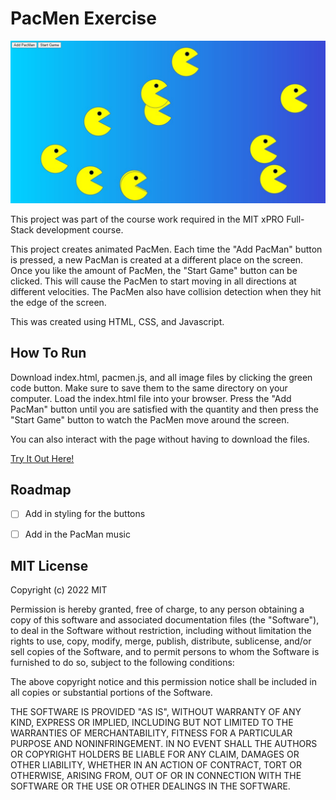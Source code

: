 # PacMen Exercise

<img src="PacmenScreenshot.jpg" alt="Multiple PacMen on the screen">

This project was part of the course work required in the MIT xPRO Full-Stack development course.

This project creates animated PacMen. Each time the "Add PacMan" button is pressed, a new PacMan is created at a different place on the screen. Once you like the amount of PacMen, the "Start Game" button can be clicked. This will cause the PacMen to start moving in all directions at different velocities. The PacMen also have collision detection when they hit the edge of the screen.

This was created using HTML, CSS, and Javascript.

## How To Run

Download index.html, pacmen.js, and all image files by clicking the green code button. Make sure to save them to the same directory on your computer. Load the index.html file into your browser. Press the "Add PacMan" button until you are satisfied with the quantity and then press the "Start Game" button to watch the PacMen move around the screen.

You can also interact with the page without having to download the files. 

<a href="https://leahselig.github.io/PacMen/"> Try It Out Here! </a>

## Roadmap

- [ ] Add in styling for the buttons

- [ ] Add in the PacMan music

## MIT License

Copyright (c) 2022 MIT

Permission is hereby granted, free of charge, to any person obtaining a copy of this software and associated documentation files (the "Software"), to deal in the Software without restriction, including without limitation the rights to use, copy, modify, merge, publish, distribute, sublicense, and/or sell copies of the Software, and to permit persons to whom the Software is furnished to do so, subject to the following conditions:

The above copyright notice and this permission notice shall be included in all copies or substantial portions of the Software.

THE SOFTWARE IS PROVIDED "AS IS", WITHOUT WARRANTY OF ANY KIND, EXPRESS OR IMPLIED, INCLUDING BUT NOT LIMITED TO THE WARRANTIES OF MERCHANTABILITY, FITNESS FOR A PARTICULAR PURPOSE AND NONINFRINGEMENT. IN NO EVENT SHALL THE AUTHORS OR COPYRIGHT HOLDERS BE LIABLE FOR ANY CLAIM, DAMAGES OR OTHER LIABILITY, WHETHER IN AN ACTION OF CONTRACT, TORT OR OTHERWISE, ARISING FROM, OUT OF OR IN CONNECTION WITH THE SOFTWARE OR THE USE OR OTHER DEALINGS IN THE SOFTWARE.
